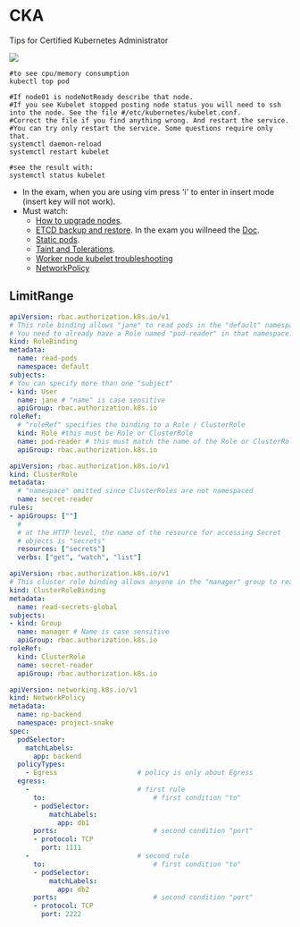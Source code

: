 # CKA 

Tips for Certified Kubernetes Administrator

![](https://i.ibb.co/dcczHBp/kube.png)

```
#to see cpu/memory consumption
kubectl top pod

#If node01 is nodeNotReady describe that node. 
#If you see Kubelet stopped posting node status you will need to ssh into the node. See the file #/etc/kubernetes/kubelet.conf. 
#Correct the file if you find anything wrong. And restart the service. 
#You can try only restart the service. Some questions require only that.
systemctl daemon-reload
systemctl restart kubelet

#see the result with:
systemctl status kubelet
```

 * In the exam, when you are using vim press 'i' to enter in insert mode (insert key will not work).
 * Must watch:
   * [How to upgrade nodes](https://www.youtube.com/watch?v=3jcIN_TOc6E&ab_channel=AlokKumar).
   * [ETCD backup and restore](https://www.youtube.com/watch?v=mODkt1OJDew&ab_channel=AlokKumar). In the exam you willneed the [Doc](https://kubernetes.io/docs/tasks/administer-cluster/configure-upgrade-etcd/#backing-up-an-etcd-cluster).
   * [Static pods](https://www.youtube.com/watch?v=Vm_Q95RJJPU&ab_channel=AlokKumar).
   * [Taint and Tolerations](https://www.youtube.com/watch?v=_5xNAk4jOFs&ab_channel=AlokKumar).
   * [Worker node kubelet troubleshooting](https://www.youtube.com/watch?v=xvavhBWy0bI&ab_channel=MyCloudTutorials)
   * [NetworkPolicy](https://www.youtube.com/watch?v=KK49iNc_W4I&ab_channel=MyCloudTutorials)
## LimitRange

```yaml
apiVersion: rbac.authorization.k8s.io/v1
# This role binding allows "jane" to read pods in the "default" namespace.
# You need to already have a Role named "pod-reader" in that namespace.
kind: RoleBinding
metadata:
  name: read-pods
  namespace: default
subjects:
# You can specify more than one "subject"
- kind: User
  name: jane # "name" is case sensitive
  apiGroup: rbac.authorization.k8s.io
roleRef:
  # "roleRef" specifies the binding to a Role / ClusterRole
  kind: Role #this must be Role or ClusterRole
  name: pod-reader # this must match the name of the Role or ClusterRole you wish to bind to
  apiGroup: rbac.authorization.k8s.io
```

```yaml
apiVersion: rbac.authorization.k8s.io/v1
kind: ClusterRole
metadata:
  # "namespace" omitted since ClusterRoles are not namespaced
  name: secret-reader
rules:
- apiGroups: [""]
  #
  # at the HTTP level, the name of the resource for accessing Secret
  # objects is "secrets"
  resources: ["secrets"]
  verbs: ["get", "watch", "list"]
  ```

```yaml
apiVersion: rbac.authorization.k8s.io/v1
# This cluster role binding allows anyone in the "manager" group to read secrets in any namespace.
kind: ClusterRoleBinding
metadata:
  name: read-secrets-global
subjects:
- kind: Group
  name: manager # Name is case sensitive
  apiGroup: rbac.authorization.k8s.io
roleRef:
  kind: ClusterRole
  name: secret-reader
  apiGroup: rbac.authorization.k8s.io
```

```yaml
apiVersion: networking.k8s.io/v1
kind: NetworkPolicy
metadata:
  name: np-backend
  namespace: project-snake
spec:
  podSelector:
    matchLabels:
      app: backend
  policyTypes:
    - Egress                    # policy is only about Egress
  egress:
    -                           # first rule
      to:                           # first condition "to"
      - podSelector:
          matchLabels:
            app: db1
      ports:                        # second condition "port"
      - protocol: TCP
        port: 1111
    -                           # second rule
      to:                           # first condition "to"
      - podSelector:
          matchLabels:
            app: db2
      ports:                        # second condition "port"
      - protocol: TCP
        port: 2222
```
